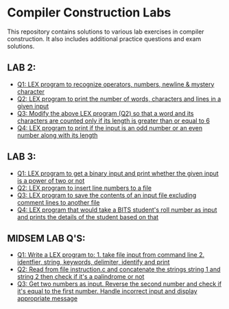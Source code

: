 # Compiler Construction Labs

This repository contains solutions to various lab exercises in compiler construction. It also includes additional practice questions and exam solutions.

## LAB 2:

- [Q1: LEX program to recognize operators, numbers, newline & mystery character](https://github.com/naganandana-n/Compiler-Construction/blob/main/LAB%202/LAB2%20Q1.l)
- [Q2: LEX program to print the number of words, characters and lines in a given input](https://github.com/naganandana-n/Compiler-Construction/blob/main/LAB%202/LAB2%20Q2.l)
- [Q3: Modify the above LEX program (Q2) so that a word and its characters 
are counted only if its length is greater than or equal to 6](https://github.com/naganandana-n/Compiler-Construction/blob/main/LAB%202/LAB2%20Q3.l)
- [Q4: LEX program to print if the input is an odd number or an even number 
along with its length](https://github.com/naganandana-n/Compiler-Construction/blob/main/LAB%202/LAB2%20Q4.l)

## LAB 3:

- [Q1: LEX program to get a binary input and print whether the given input is a power of two or not](https://github.com/naganandana-n/Compiler-Construction/blob/main/LAB%203/LAB3%20Q1.l)
- [Q2: LEX program to insert line numbers to a file](https://github.com/naganandana-n/Compiler-Construction/blob/main/LAB%203/LAB3%20Q2.l)
- [Q3: LEX program to save the contents of an input file excluding comment lines to another file](https://github.com/naganandana-n/Compiler-Construction/blob/main/LAB%203/LAB3%20Q3.l)
- [Q4: LEX program that would take a BITS student's roll number as input 
and prints the details of the student based on that](https://github.com/naganandana-n/Compiler-Construction/blob/main/LAB%203/LAB3%20Q4.l)

## MIDSEM LAB Q'S:

- [Q1: Write a LEX program to: 1. take file input from command line 2. identfier, string, keywords, delimiter, identify and print](https://github.com/naganandana-n/Compiler-Construction/blob/main/MIDSEM%20LAB%20EXAM%20Q'S/MIDSEM%20LAB%20Q1.l)
- [Q2: Read from file instruction.c and concatenate the strings string 1 and string 2 then check if it's a palindrome or not](https://github.com/naganandana-n/Compiler-Construction/blob/main/MIDSEM%20LAB%20EXAM%20Q'S/MIDSEM%20LAB%20Q2.l)
- [Q3: Get two numbers as input. Reverse the second number and check if it's equal to the first number. Handle incorrect input and display appropriate message](https://github.com/naganandana-n/Compiler-Construction/blob/main/MIDSEM%20LAB%20EXAM%20Q'S/MIDSEM%20LAB%20Q3.l)
